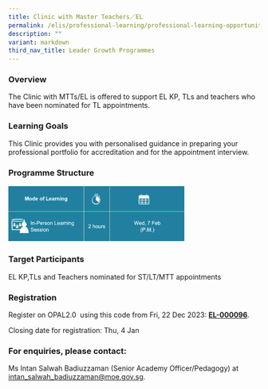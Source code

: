 ```yaml
---
title: Clinic with Master Teachers／EL
permalink: /elis/professional-learning/professional-learning-opportunities/clinic-with-master-teachers-el/
description: ""
variant: markdown
third_nav_title: Leader Growth Programmes
---
```

### Overview
The Clinic with MTTs/EL is offered to support EL KP, TLs and teachers who have been nominated for TL appointments.

### Learning Goals

This Clinic provides you with personalised guidance in preparing your professional portfolio for accreditation and for the appointment interview.

### Programme Structure

<img src="/images/clinic%20with%20master%20teachers.png" style="width:70%">
		 
### Target Participants
EL&nbsp;KP,TLs and Teachers nominated for ST/LT/MTT appointments

### Registration
Register on&nbsp;OPAL2.0 &nbsp;using this code from Fri, 22 Dec 2023:&nbsp;[**EL-000096**]().  

Closing date for registration: Thu, 4 Jan
		 
### For enquiries, please contact:  
Ms Intan Salwah Badiuzzaman (Senior Academy Officer/Pedagogy) at <a href="mailto:intan_salwah_badiuzzaman@moe.gov.sg">intan_salwah_badiuzzaman@moe.gov.sg.</a>